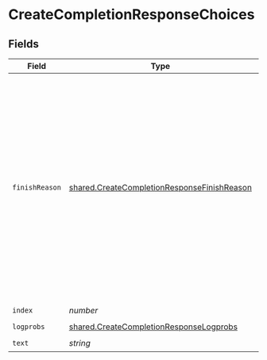 # CreateCompletionResponseChoices


## Fields

| Field                                                                                                                                                                                                                                                                                                     | Type                                                                                                                                                                                                                                                                                                      | Required                                                                                                                                                                                                                                                                                                  | Description                                                                                                                                                                                                                                                                                               |
| --------------------------------------------------------------------------------------------------------------------------------------------------------------------------------------------------------------------------------------------------------------------------------------------------------- | --------------------------------------------------------------------------------------------------------------------------------------------------------------------------------------------------------------------------------------------------------------------------------------------------------- | --------------------------------------------------------------------------------------------------------------------------------------------------------------------------------------------------------------------------------------------------------------------------------------------------------- | --------------------------------------------------------------------------------------------------------------------------------------------------------------------------------------------------------------------------------------------------------------------------------------------------------- |
| `finishReason`                                                                                                                                                                                                                                                                                            | [shared.CreateCompletionResponseFinishReason](../../../sdk/models/shared/createcompletionresponsefinishreason.md)                                                                                                                                                                                         | :heavy_check_mark:                                                                                                                                                                                                                                                                                        | The reason the model stopped generating tokens. This will be `stop` if the model hit a natural stop point or a provided stop sequence,<br/>`length` if the maximum number of tokens specified in the request was reached,<br/>or `content_filter` if content was omitted due to a flag from our content filters.<br/> |
| `index`                                                                                                                                                                                                                                                                                                   | *number*                                                                                                                                                                                                                                                                                                  | :heavy_check_mark:                                                                                                                                                                                                                                                                                        | N/A                                                                                                                                                                                                                                                                                                       |
| `logprobs`                                                                                                                                                                                                                                                                                                | [shared.CreateCompletionResponseLogprobs](../../../sdk/models/shared/createcompletionresponselogprobs.md)                                                                                                                                                                                                 | :heavy_check_mark:                                                                                                                                                                                                                                                                                        | N/A                                                                                                                                                                                                                                                                                                       |
| `text`                                                                                                                                                                                                                                                                                                    | *string*                                                                                                                                                                                                                                                                                                  | :heavy_check_mark:                                                                                                                                                                                                                                                                                        | N/A                                                                                                                                                                                                                                                                                                       |